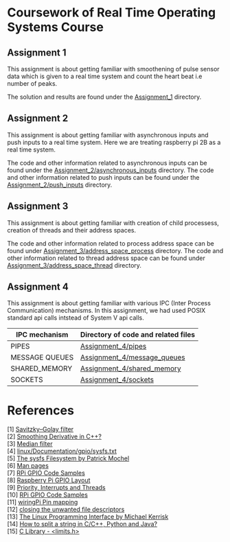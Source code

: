 # Coursework of Real Time Operating Systems Course

## Assignment 1

This assignment is about getting familiar with smoothening of pulse sensor data which is given to a real time system and count the heart beat i.e number of peaks. <br>

The solution and results are found under the [Assignment_1](https://github.com/SvrAdityaReddy/RTOS/tree/master/Assignment_1) directory. <br>

## Assignment 2

This assignment is about getting familiar with asynchronous inputs and push inputs to a real time system. Here we are treating raspberry pi 2B as a real time system. <br>

The code and other information related to asynchronous inputs can be found under the [Assignment_2/asynchronous_inputs](https://github.com/SvrAdityaReddy/RTOS/tree/master/Assignment_2/asynchronous_inputs) directory. The code and other information related to push inputs can be found under the [Assignment_2/push_inputs](https://github.com/SvrAdityaReddy/RTOS/tree/master/Assignment_2/push_inputs) directory. <br>

## Assignment 3

This assignment is about getting familiar with creation of child processess, creation of threads and their address spaces. <br>

The code and other information related to process address space can be found under [Assignment_3/address_space_process](https://github.com/SvrAdityaReddy/RTOS/tree/master/Assignment_3/address_space_process) directory. The code and other information related to thread address space can be found under [Assignment_3/address_space_thread](https://github.com/SvrAdityaReddy/RTOS/tree/master/Assignment_3/address_space_thread) directory. <br>

## Assignment 4

This assignment is about getting familiar with various IPC (Inter Process Communication) mechanisms. In this assignment, we had used POSIX standard api calls intstead of System V api calls.

IPC mechanism | Directory of code and related files
----------|--------
PIPES | [Assignment_4/pipes](https://github.com/SvrAdityaReddy/RTOS/tree/master/Assignment_4/pipes)
MESSAGE QUEUES | [Assignment_4/message_queues](https://github.com/SvrAdityaReddy/RTOS/tree/master/Assignment_4/message_queues)
SHARED_MEMORY | [Assignment_4/shared_memory](https://github.com/SvrAdityaReddy/RTOS/tree/master/Assignment_4/shared_memory)
SOCKETS | [Assignment_4/sockets](https://github.com/SvrAdityaReddy/RTOS/tree/master/Assignment_4/sockets)

# References

[1] [Savitzky–Golay filter](https://en.wikipedia.org/wiki/Savitzky%E2%80%93Golay_filter#Appendix)<br>
[2] [Smoothing Derivative in C++?](http://www.cplusplus.com/forum/general/105692/)<br>
[3] [Median filter](https://en.wikipedia.org/wiki/Median_filter)<br>
[4] [linux/Documentation/gpio/sysfs.txt](http://elixir.free-electrons.com/linux/latest/source/Documentation/gpio/sysfs.txt) <br>
[5] [The sysfs Filesystem by Patrick Mochel](https://www.kernel.org/pub/linux/kernel/people/mochel/doc/papers/ols-2005/mochel.pdf) <br>
[6] [Man pages]() <br>
[7] [RPi GPIO Code Samples](https://elinux.org/RPi_GPIO_Code_Samples) <br>
[8] [Raspberry Pi GPIO Layout](https://www.raspberrypi-spy.co.uk/2012/06/simple-guide-to-the-rpi-gpio-header-and-pins/raspberry-pi-gpio-layout-model-b-plus-rotated-2700x900/#prettyPhoto/0/) <br>
[9] [Priority, Interrupts and Threads](http://wiringpi.com/reference/priority-interrupts-and-threads/) <br>
[10] [RPi GPIO Code Samples](https://elinux.org/RPi_GPIO_Code_Samples) <br>
[11] [wiringPi Pin mapping](http://wiringpi.com/pins/) <br>
[12] [closing the unwanted file descriptors](https://unix.stackexchange.com/questions/132325/closing-the-unwanted-file-descriptors) <br>
[13] [The Linux Programming Interface by Michael Kerrisk](https://moodle2.units.it/pluginfile.php/115306/mod_resource/content/1/The%20Linux%20Programming%20Interface-Michael%20Kerrisk.pdf) <br>
[14] [How to split a string in C/C++, Python and Java?](https://www.geeksforgeeks.org/how-to-split-a-string-in-cc-python-and-java/) <br>
[15] [C Library - <limits.h>](https://www.tutorialspoint.com/c_standard_library/limits_h.htm) <br>